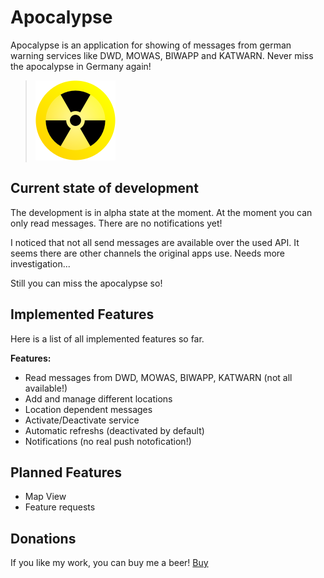 # Apocalypse

Apocalypse is an application for showing of messages from german warning services like DWD, MOWAS, BIWAPP and KATWARN.
Never miss the apocalypse in Germany again!

>![](icons/128x128/harbour-apocalypse.png)


## Current state of development

The development is in alpha state at the moment. At the moment you can only read messages. There are no notifications yet! 

I noticed that not all send messages are available over the used API. It seems there are other channels the original apps use. Needs more investigation...

Still you can miss the apocalypse so!

## Implemented Features
Here is a list of all implemented features so far.

**Features:**

- Read messages from DWD, MOWAS, BIWAPP, KATWARN (not all available!) 
- Add and manage different locations
- Location dependent messages
- Activate/Deactivate service
- Automatic refreshs (deactivated by default)
- Notifications (no real push notofication!)

## Planned Features

- Map View
- Feature requests


## Donations

If you like my work, you can buy me a beer! [Buy](https://www.paypal.com/paypalme/nubecula/1)